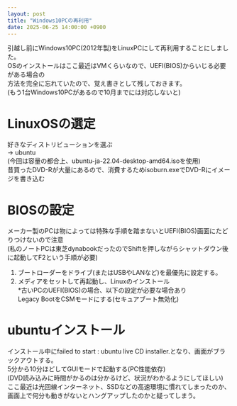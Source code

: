 ```yaml
---
layout: post
title: "Windows10PCの再利用"
date: 2025-06-25 14:00:00 +0900
---
```


引越し前にWindows10PC(2012年製)をLinuxPCにして再利用することにしました。  
OSのインストールはここ最近はVMくらいなので、UEFI(BIOS)からいじる必要がある場合の  
方法を完全に忘れていたので、覚え書きとして残しておきます。  
(もう1台Windows10PCがあるので10月までには対応しないと)

# LinuxOSの選定
好きなディストリビューションを選ぶ  
→ ubuntu  
(今回は容量の都合上、ubuntu-ja-22.04-desktop-amd64.isoを使用)  
昔買ったDVD-Rが大量にあるので、消費するためisoburn.exeでDVD-Rにイメージを書き込む

# BIOSの設定
メーカー製のPCは物によっては特殊な手順を踏まないとUEFI(BIOS)画面にたどりつけないので注意  
(私のノートPCは東芝dynabookだったのでShiftを押しながらシャットダウン後に起動してF2という手順が必要)  
1. ブートローダーをドライブ(またはUSBやLANなど)を最優先に設定する。  
2. メディアをセットして再起動し、Linuxのインストール  
*古いPCのUEFI(BIOS)の場合、以下の設定が必要な場合あり  
Legacy BootをCSMモードにする(セキュアブート無効化)

# ubuntuインストール
インストール中にfailed to start : ubuntu live CD installer.となり、画面がブラックアウトする。  
5分から10分ほどしてGUIモードで起動する(PC性能依存)  
(DVD読み込みに時間がかるのは分かるけど、状況がわかるようにしてほしい)  
ここ最近は光回線インターネット、SSDなどの高速環境に慣れてしまったのか、  
画面上で何分も動きがないとハングアップしたのかと疑ってしまう。
